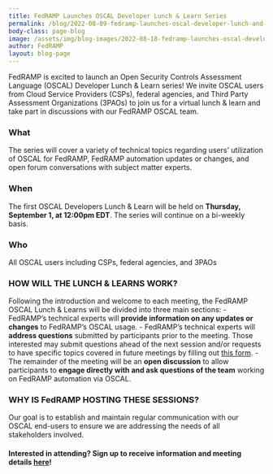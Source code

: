 ```yaml
---
title: FedRAMP Launches OSCAL Developer Lunch & Learn Series
permalink: /blog/2022-08-09-fedramp-launches-oscal-developer-lunch-and-learn-series/
body-class: page-blog
image: /assets/img/blog-images/2022-08-18-fedramp-launches-oscal-developer-lunch-and-learn-series.png
author: FedRAMP
layout: blog-page
---
```

FedRAMP is excited to launch an Open Security Controls Assessment Language (OSCAL) Developer Lunch & Learn series! We invite OSCAL users from Cloud Service Providers (CSPs), federal agencies, and Third Party Assessment Organizations (3PAOs) to join us for a virtual lunch & learn and take part in discussions with our FedRAMP OSCAL team. 

<h3>What</h3>
The series will cover a variety of technical topics regarding users’ utilization of OSCAL for FedRAMP, FedRAMP automation updates or changes, and open forum conversations with subject matter experts. 

<h3>When</h3>
The first OSCAL Developers Lunch & Learn will be held on <b>Thursday, September 1, at 12:00pm EDT</b>. The series will continue on a bi-weekly basis.

<h3>Who</h3>
All OSCAL users including CSPs, federal agencies, and 3PAOs

<h3>HOW WILL THE LUNCH & LEARNS WORK?</h3>
Following the introduction and welcome to each meeting, the FedRAMP OSCAL Lunch & Learns will be divided into three main sections:
- FedRAMP’s technical experts will <b>provide information on any updates or changes</b> to FedRAMP’s OSCAL usage.
- FedRAMP’s technical experts will <b>address questions</b> submitted by participants prior to the meeting. Those interested may submit questions ahead of the next session and/or requests to have specific topics covered in future meetings by filling out <a href="https://forms.gle/7vER3W3pRbR1wq6R9" target="_blank" rel="noopener noreferrer">this form</a>.
- The remainder of the meeting will be an <b>open discussion</b> to allow participants to <b>engage directly with and ask questions of the team</b> working on FedRAMP automation via OSCAL.

<h3>WHY IS FedRAMP HOSTING THESE SESSIONS?</h3>
Our goal is to establish and maintain regular communication with our OSCAL end-users to ensure we are addressing the needs of all stakeholders involved.

<h4>Interested in attending? Sign up to receive information and meeting details <a href="https://forms.gle/7vER3W3pRbR1wq6R9" target="_blank" rel="noopener noreferrer">here</a>!</h4>
